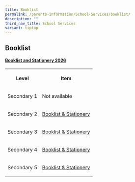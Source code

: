 ```yaml
---
title: Booklist
permalink: /parents-information/School-Services/booklist/
description: ""
third_nav_title: School Services
variant: tiptap
---
```

<h2>Booklist</h2>
<h4><u>Booklist and Stationery 2026</u></h4>
<table style="minWidth: 50px">
<colgroup>
<col>
<col>
</colgroup>
<tbody>
<tr>
<th rowspan="1" colspan="1">
<p>Level</p>
</th>
<th rowspan="1" colspan="1">
<p>Item</p>
</th>
</tr>
<tr>
<td rowspan="1" colspan="1">
<p>Secondary 1</p>
</td>
<td rowspan="1" colspan="1">
<p>Not available</p>
</td>
</tr>
<tr>
<td rowspan="1" colspan="1">
<p>Secondary 2</p>
</td>
<td rowspan="1" colspan="1">
<p><a href="/files/Booklist/Jurongville_Secondary_2026_Sec_2_Booklist_v2.pdf" rel="noopener noreferrer nofollow" target="_blank">Booklist &amp; Stationery</a>
</p>
</td>
</tr>
<tr>
<td rowspan="1" colspan="1">
<p>Secondary 3</p>
</td>
<td rowspan="1" colspan="1">
<p><a href="/files/Booklist/Jurongville_Secondary_2026_Sec_3_Booklist_v2.pdf" rel="noopener noreferrer nofollow" target="_blank">Booklist &amp; Stationery</a>
</p>
</td>
</tr>
<tr>
<td rowspan="1" colspan="1">
<p>Secondary 4</p>
</td>
<td rowspan="1" colspan="1">
<p><a href="/files/Booklist/Jurongville_Secondary_2026_Sec_4_Booklist_v2.pdf" rel="noopener noreferrer nofollow" target="_blank">Booklist &amp; Stationery</a>
</p>
</td>
</tr>
<tr>
<td rowspan="1" colspan="1">
<p>Secondary 5</p>
</td>
<td rowspan="1" colspan="1">
<p><a href="/files/Booklist/Jurongville_Secondary_2026_Sec_5_Booklist_v2.pdf" rel="noopener noreferrer nofollow" target="_blank">Booklist &amp; Stationery</a>
</p>
</td>
</tr>
</tbody>
</table>
<p></p>